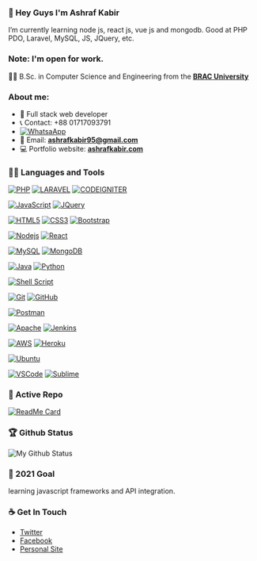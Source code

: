 ### 👋 Hey Guys I'm Ashraf Kabir
I’m currently learning node js, react js, vue js and mongodb. Good at PHP PDO, Laravel, MySQL, JS, JQuery, etc.

### Note: I'm open for work.

👨‍🎓 B.Sc. in Computer Science and Engineering from the **[BRAC University](https://www.bracu.ac.bd/)** 

### About me:

- :dart: Full stack web developer
- :telephone_receiver: Contact: +88 01717093791 
- [![WhatsaApp](https://img.shields.io/badge/click%20to%20contact%20on%20whatsapp-25D366?style=for-the-badge&logo=whatsapp&logoColor=white&https://wa.me/message/IJ3KOROMCB74K1)](https://wa.me/message/IJ3KOROMCB74K1)
- :e-mail: Email: **[ashrafkabir95@gmail.com](mailto:ashrafkabir95@gmail.com)**
- :computer: Portfolio website: **[ashrafkabir.com](https://ashrafkabir.com/)**


### 👨‍💻 Languages and Tools
[![PHP](https://img.shields.io/badge/PHP-777BB4?style=for-the-badge&logo=php&logoColor=white&link=https://github.com/ashraf-kabir/)](https://github.com/ashraf-kabir/)
[![LARAVEL](https://img.shields.io/badge/laravel-%23FF2D20.svg?&style=for-the-badge&logo=laravel&logoColor=white&link=https://github.com/ashraf-kabir/)](https://github.com/ashraf-kabir/)
[![CODEIGNITER](https://img.shields.io/badge/Codeigniter-EF4223?style=for-the-badge&logo=codeigniter&logoColor=white&link=https://github.com/ashraf-kabir/)](https://github.com/ashraf-kabir/)


[![JavaScript](https://img.shields.io/badge/javascript-%23323330.svg?&style=for-the-badge&logo=javascript&logoColor=%23F7DF1E&link=https://github.com/ashraf-kabir/)](https://github.com/ashraf-kabir/)
[![JQuery](https://img.shields.io/badge/jquery-%230769AD.svg?&style=for-the-badge&logo=jquery&logoColor=white&link=https://github.com/ashraf-kabir/)](https://github.com/ashraf-kabir/)

[![HTML5](https://img.shields.io/badge/html5-%23E34F26.svg?&style=for-the-badge&logo=html5&logoColor=white&link=https://github.com/ashraf-kabir/)](https://github.com/ashraf-kabir/) 
[![CSS3](https://img.shields.io/badge/css3-%231572B6.svg?&style=for-the-badge&logo=css3&logoColor=white&link=https://github.com/ashraf-kabir/)](https://github.com/ashraf-kabir/) 
[![Bootstrap](https://img.shields.io/badge/bootstrap-%23563D7C.svg?&style=for-the-badge&logo=bootstrap&logoColor=white&link=https://github.com/ashraf-kabir/)](https://github.com/ashraf-kabir/) 

[![Nodejs](https://img.shields.io/badge/Node.js-43853D?style=for-the-badge&logo=node-dot-js&logoColor=white&link=https://github.com/ashraf-kabir/)](https://github.com/ashraf-kabir/) 
[![React](https://img.shields.io/badge/react-%2320232a.svg?&style=for-the-badge&logo=react&logoColor=%2361DAFB&link=https://github.com/ashraf-kabir/)](https://github.com/ashraf-kabir/) 

[![MySQL](https://img.shields.io/badge/mysql-%2300758F.svg?&style=for-the-badge&logo=mysql&logoColor=white&link=https://github.com/ashraf-kabir/)](https://github.com/ashraf-kabir/)
[![MongoDB](https://img.shields.io/badge/MongoDB-%234ea94b.svg?&style=for-the-badge&logo=mongodb&logoColor=white&link=https://github.com/ashraf-kabir/)](https://github.com/ashraf-kabir/)

[![Java](https://img.shields.io/badge/java-%23ED8B00.svg?&style=for-the-badge&logo=java&logoColor=white&link=https://github.com/ashraf-kabir/)](https://github.com/ashraf-kabir/) 
[![Python](https://img.shields.io/badge/python-%2314354C.svg?&style=for-the-badge&logo=python&logoColor=white&link=https://github.com/ashraf-kabir/)](https://github.com/ashraf-kabir/)

[![Shell Script](https://img.shields.io/badge/Shell_Script-121011?style=for-the-badge&logo=gnu-bash&logoColor=white&link=https://github.com/ashraf-kabir/)](https://github.com/ashraf-kabir/)

[![Git](https://img.shields.io/badge/git-%23F05033.svg?&style=for-the-badge&logo=git&logoColor=white&link=https://github.com/ashraf-kabir/)](https://github.com/ashraf-kabir/) 
[![GitHub](https://img.shields.io/badge/github-%23121011.svg?&style=for-the-badge&logo=github&logoColor=white&link=https://github.com/ashraf-kabir/)](https://github.com/ashraf-kabir/)

[![Postman](https://img.shields.io/badge/Postman-FF6C37?style=for-the-badge&logo=postman&logoColor=white&link=https://github.com/ashraf-kabir/)](https://github.com/ashraf-kabir/)

[![Apache](https://img.shields.io/badge/apache-%23D42029.svg?&style=for-the-badge&logo=apache&logoColor=white&link=https://github.com/ashraf-kabir/)](https://github.com/ashraf-kabir/)
[![Jenkins](https://img.shields.io/badge/jenkins-%232C5263.svg?&style=for-the-badge&logo=jenkins&logoColor=white&link=https://github.com/ashraf-kabir/)](https://github.com/ashraf-kabir/)

[![AWS](https://img.shields.io/badge/Amazon_AWS-232F3E?style=for-the-badge&logo=amazon-aws&logoColor=white&link=https://github.com/ashraf-kabir/)](https://github.com/ashraf-kabir/)
[![Heroku](https://img.shields.io/badge/heroku-%23430098.svg?&style=for-the-badge&logo=heroku&logoColor=white&link=https://github.com/ashraf-kabir/)](https://github.com/ashraf-kabir/)

[![Ubuntu](https://img.shields.io/badge/Ubuntu-E95420?style=for-the-badge&logo=ubuntu&logoColor=white&link=https://github.com/ashraf-kabir/)](https://github.com/ashraf-kabir/)

[![VSCode](https://img.shields.io/badge/Visual_Studio_Code-0078D4?style=for-the-badge&logo=visual%20studio%20code&logoColor=white&link=https://github.com/ashraf-kabir/)](https://github.com/ashraf-kabir/)
[![Sublime](https://img.shields.io/badge/sublime_text-%23575757.svg?&style=for-the-badge&logo=sublime-text&logoColor=important&link=https://github.com/ashraf-kabir/)](https://github.com/ashraf-kabir/)


### 👀 Active Repo
[![ReadMe Card](https://github-readme-stats.vercel.app/api/pin/?username=ashraf-kabir&repo=mern-ecommerce)](https://github.com/ashraf-kabir/mern-ecommerce)


### 🏆 Github Status
![My Github Status](https://github-readme-stats.vercel.app/api?username=ashraf-kabir&show_icons=true&hide_border=true)


### 🔭 2021 Goal
learning javascript frameworks and API integration.


### ☕ Get In Touch
- [Twitter](https://twitter.com/ashraf1Q95)
- [Facebook](https://www.facebook.com/sonnet404)
- [Personal Site](https://ashrafkabir.com)


